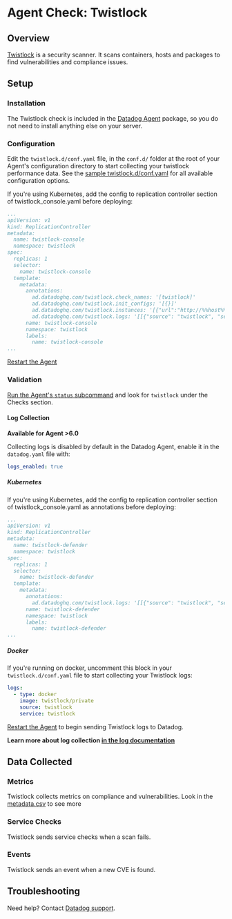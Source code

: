 # Agent Check: Twistlock

## Overview

[Twistlock][1] is a security scanner. It scans containers, hosts and packages to find vulnerabilities and compliance issues.

## Setup

### Installation

The Twistlock check is included in the [Datadog Agent][2] package, so you do not need to install anything else on your server.

### Configuration

Edit the `twistlock.d/conf.yaml` file, in the `conf.d/` folder at the root of your Agent's configuration directory to start collecting your twistlock performance data. See the [sample twistlock.d/conf.yaml][2] for all available configuration options.

If you're using Kubernetes, add the config to replication controller section of twistlock_console.yaml before deploying:

```yaml
...
apiVersion: v1
kind: ReplicationController
metadata:
  name: twistlock-console
  namespace: twistlock
spec:
  replicas: 1
  selector:
    name: twistlock-console
  template:
    metadata:
      annotations:
        ad.datadoghq.com/twistlock.check_names: '[twistlock]'
        ad.datadoghq.com/twistlock.init_configs: '[{}]'
        ad.datadoghq.com/twistlock.instances: '[{"url":"http://%%host%%:%%port%%", "username":"USERNAME", "password": "PASSWORD"}]'
        ad.datadoghq.com/twistlock.logs: '[[{"source": "twistlock", "service": "twistlock"}]]'
      name: twistlock-console
      namespace: twistlock
      labels:
        name: twistlock-console
...
```


[Restart the Agent][3]

### Validation

[Run the Agent's `status` subcommand][4] and look for `twistlock` under the Checks section.

#### Log Collection

**Available for Agent >6.0**

Collecting logs is disabled by default in the Datadog Agent, enable it in the `datadog.yaml` file with:

```yaml
logs_enabled: true
```

##### Kubernetes

If you're using Kubernetes, add the config to replication controller section of twistlock_console.yaml as annotations before deploying:

```yaml
...
apiVersion: v1
kind: ReplicationController
metadata:
  name: twistlock-defender
  namespace: twistlock
spec:
  replicas: 1
  selector:
    name: twistlock-defender
  template:
    metadata:
      annotations:
        ad.datadoghq.com/twistlock.logs: '[[{"source": "twistlock", "service": "twistlock"}]]'
      name: twistlock-defender
      namespace: twistlock
      labels:
        name: twistlock-defender
...
```

##### Docker

If you're running on docker, uncomment this block in your `twistlock.d/conf.yaml` file to start collecting your Twistlock logs:

```yaml
logs:
  - type: docker
    image: twistlock/private
    source: twistlock
    service: twistlock
```

[Restart the Agent][3] to begin sending Twistlock logs to Datadog.

**Learn more about log collection [in the log documentation][7]**


## Data Collected

### Metrics

Twistlock collects metrics on compliance and vulnerabilities. Look in the [metadata.csv][6] to see more

### Service Checks

Twistlock sends service checks when a scan fails.

### Events

Twistlock sends an event when a new CVE is found.

## Troubleshooting

Need help? Contact [Datadog support][5].

[1]: https://www.twistlock.com/
[2]: https://github.com/DataDog/integrations-core/blob/master/twistlock/datadog_checks/twistlock/data/conf.yaml.example
[3]: https://docs.datadoghq.com/agent/faq/agent-commands/#start-stop-restart-the-agent
[4]: https://docs.datadoghq.com/agent/faq/agent-commands/#agent-status-and-information
[5]: https://docs.datadoghq.com/help/
[6]: https://github.com/DataDog/integrations-core/blob/master/twistlock/metadata.csv
[7]: https://docs.datadoghq.com/logs

